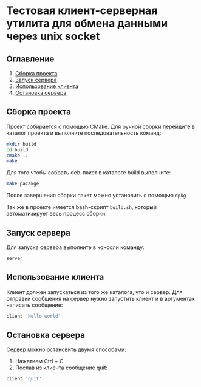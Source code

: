 # Тестовая клиент-серверная утилита для обмена данными через unix socket

## Оглавление
1. [Сборка проекта](#makeproj)
2. [Запуск сервера](#runserver)
3. [Использование клиента](#runclient)
4. [Остановка сервера](#stopserver)
## Сборка проекта <a name="makeproj"></a>

Проект собирается с помощью CMake. Для ручной сборки перейдите в каталог проекта и выполните последовательность команд:
```bash
mkdir build
cd build
cmake ..
make
```
Для того чтобы собрать deb-пакет в каталоге build выполните:
```bash 
make pacakge 
```
После завершения сборки пакет можно установить с помощью ```dpkg```

Так же в проекте имеется bash-скрипт ```build.sh```, который автоматизирует весь процесс сборки.
## Запуск сервера <a name="runserver"></a>

Для запуска сервера выполните в консоли команду:
```bash
server
```
## Использование клиента <a name="runclient"></a>

Клиент должен запускаться из того же каталога, что и сервер. Для отправки сообщения на сервер нужно запустить клиент и в аргументах написать сообщение:
```bash
client 'Hello world'
```
## Остановка сервера <a name="stopserver"></a>

Сервер можно остановить двумя способами:
1. Нажатием Ctrl + C
2. Послав из клиента сообщение quit:

```bash
client 'quit'
```
